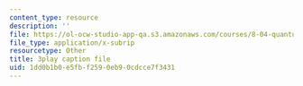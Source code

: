 ```yaml
---
content_type: resource
description: ''
file: https://ol-ocw-studio-app-qa.s3.amazonaws.com/courses/8-04-quantum-physics-i-spring-2016/1dd0b1b0e5fbf2590eb90cdcce7f3431_8cRnBhBaSOo.srt
file_type: application/x-subrip
resourcetype: Other
title: 3play caption file
uid: 1dd0b1b0-e5fb-f259-0eb9-0cdcce7f3431
---
```

